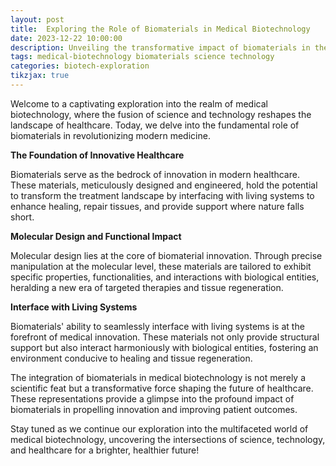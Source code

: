 ```yaml
---
layout: post
title:  Exploring the Role of Biomaterials in Medical Biotechnology
date: 2023-12-22 10:00:00
description: Unveiling the transformative impact of biomaterials in the realm of medical biotechnology.
tags: medical-biotechnology biomaterials science technology
categories: biotech-exploration
tikzjax: true
---
```

Welcome to a captivating exploration into the realm of medical biotechnology, where the fusion of science and technology reshapes the landscape of healthcare. Today, we delve into the fundamental role of biomaterials in revolutionizing modern medicine.

**The Foundation of Innovative Healthcare**

<script type="text/tikz">
\begin{tikzpicture}
    % Representation of biomaterials as a foundation
    \draw[blue, ultra thick] plot [smooth, tension=0.7] coordinates {(0,0) (1,0.5) (2,0)};
    \draw[blue, ultra thick] plot [smooth, tension=0.7] coordinates {(0,-0.2) (1,0.3) (2,-0.2)};
    \draw[blue, ultra thick] plot [smooth, tension=0.7] coordinates {(0,-0.4) (1,0.1) (2,-0.4)};
    \draw[blue, ultra thick] plot [smooth, tension=0.7] coordinates {(0,-0.6) (1,-0.1) (2,-0.6)};
    \draw[blue, ultra thick] plot [smooth, tension=0.7] coordinates {(0,-0.8) (1,-0.3) (2,-0.8)};
    
    % Adding a label
    \node at (1, 0.8) {Biomaterials};
\end{tikzpicture}
</script>

Biomaterials serve as the bedrock of innovation in modern healthcare. These materials, meticulously designed and engineered, hold the potential to transform the treatment landscape by interfacing with living systems to enhance healing, repair tissues, and provide support where nature falls short.


**Molecular Design and Functional Impact**

<script type="text/tikz">
\begin{tikzpicture}
    % Visual representation of molecular design
    \draw[green, ultra thick] plot [smooth, tension=0.7] coordinates {(0,0) (1,0.5) (2,0)};
    \draw[green, ultra thick] plot [smooth, tension=0.7] coordinates {(0,-0.2) (1,0.3) (2,-0.2)};
    \draw[green, ultra thick] plot [smooth, tension=0.7] coordinates {(0,-0.4) (1,0.1) (2,-0.4)};
    \draw[green, ultra thick] plot [smooth, tension=0.7] coordinates {(0,-0.6) (1,-0.1) (2,-0.6)};
    \draw[green, ultra thick] plot [smooth, tension=0.7] coordinates {(0,-0.8) (1,-0.3) (2,-0.8)};
    
    % Adding a label for clarity
    \node at (1, 0.8) {Molecular Design};
\end{tikzpicture}
</script>


Molecular design lies at the core of biomaterial innovation. Through precise manipulation at the molecular level, these materials are tailored to exhibit specific properties, functionalities, and interactions with biological entities, heralding a new era of targeted therapies and tissue regeneration.


**Interface with Living Systems**

<script type="text/tikz">
\begin{tikzpicture}
    % Visualizing the interface of biomaterials with living systems
    \draw[orange, ultra thick] plot [smooth, tension=0.7] coordinates {(0,0) (1,0.5) (2,0)};
    \draw[orange, ultra thick] plot [smooth, tension=0.7] coordinates {(0,-0.2) (1,0.3) (2,-0.2)};
    \draw[orange, ultra thick] plot [smooth, tension=0.7] coordinates {(0,-0.4) (1,0.1) (2,-0.4)};
    \draw[orange, ultra thick] plot [smooth, tension=0.7] coordinates {(0,-0.6) (1,-0.1) (2,-0.6)};
    \draw[orange, ultra thick] plot [smooth, tension=0.7] coordinates {(0,-0.8) (1,-0.3) (2,-0.8)};
    
    % Adding a label for clarity
    \node at (1, 0.8) {Biomaterial Interface};
\end{tikzpicture}
</script>


Biomaterials' ability to seamlessly interface with living systems is at the forefront of medical innovation. These materials not only provide structural support but also interact harmoniously with biological entities, fostering an environment conducive to healing and tissue regeneration.

The integration of biomaterials in medical biotechnology is not merely a scientific feat but a transformative force shaping the future of healthcare. These representations provide a glimpse into the profound impact of biomaterials in propelling innovation and improving patient outcomes.

Stay tuned as we continue our exploration into the multifaceted world of medical biotechnology, uncovering the intersections of science, technology, and healthcare for a brighter, healthier future!
